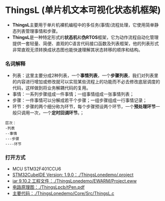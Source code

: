 # ThingsL (单片机文本可视化状态机框架)

- **ThingsL**主要用于单片机裸机编程中的多任务(事情)流程处理，它使用简单静态列表管理事情和步骤。
- **ThingsL**是一种特定形式的**状态机**和**伪RTOS**框架，它为动作流程自动化管理提供一套轻量、简便、直观的C语言代码接口函数及列表框架，他的列表形式非常直观无须转换成状态图也能快速理解其状态转移的顺序和结构。


### 名词解释

- 列表：这里主要分成2种列表，一个**事情列表**，一个**步骤列表**，我们对列表里的内容进行增加或修改就可以实现某些流程上的功能而不必去修改底层调度的代码，这样做到将业务解耦代码的复用。
- 事情：一系列步骤组成一件事情；一组事情组成一张事情列表；
- 步骤：一件事情可以分解成若干个步骤；一组步骤组成一行事情记录；
- 环节：步骤的两个细分称为环节，每个步骤预设两个环节，一个**预处理环节**一般只调用一次，一个**定时回调环节**。；

```
层次：
-列表 
--事情
---步骤
----环节
```

### 打开方式

- MCU STM32F401CCU6
- [STM32CubeIDE Version: 1.9.0：./ThingsLonedemo/.project](./ThingsLonedemo/.project)
- [iar 9.10.2 工程文件：./ThingsLonedemo/EWARM/Project.eww](./ThingsLonedemo/EWARM/Project.eww)
- [电路原理图：./ThingsLpcb/tPen.pdf](./ThingsLpcb/tPen.pdf)
- [主要代码：./ThingsLonedemo/Core/Src/ThingsL.c](./ThingsLonedemo/Core/Src/ThingsL.c)

